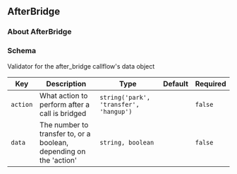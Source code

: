 ## AfterBridge

### About AfterBridge

### Schema

Validator for the after_bridge callflow's data object

Key | Description | Type | Default | Required
--- | ----------- | ---- | ------- | --------
`action` | What action to perform after a call is bridged | `string('park', 'transfer', 'hangup')` |   | `false`
`data` | The number to transfer to, or a boolean, depending on the 'action' | `string, boolean` |   | `false`
